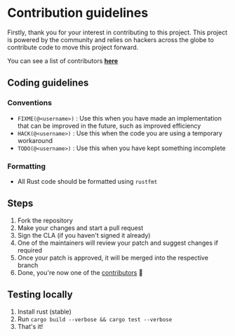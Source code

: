 # Contribution guidelines

Firstly, thank you for your interest in contributing to this project. This project is powered by the community 
and relies on hackers across the globe to contribute code to move this project forward.

You can see a list of contributors **[here](./CONTRIBUTORS.md)**

## Coding guidelines

### Conventions

* `FIXME(@<username>)` : Use this when you have made an implementation that can be improved in the future, such as improved efficiency
* `HACK(@<username>)` : Use this when the code you are using a temporary workaround
* `TODO(@<username>)` : Use this when you have kept something incomplete

### Formatting

* All Rust code should be formatted using `rustfmt`

## Steps

1. Fork the repository
2. Make your changes and start a pull request
3. Sign the CLA (if you haven't signed it already)
4. One of the maintainers will review your patch and suggest changes if required
5. Once your patch is approved, it will be merged into the respective branch
6. Done, you're now one of the [contributors](./CONTRIBUTORS.md) 🎉

## Testing locally

1. Install rust (stable)
2. Run `cargo build --verbose && cargo test --verbose`
3. That's it!
